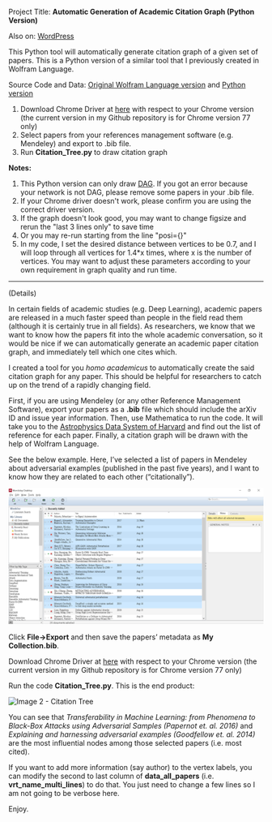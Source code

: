 Project Title: **Automatic Generation of Academic Citation Graph (Python Version)**

Also on: [WordPress][8]

This Python tool will automatically generate citation graph of a given set of papers. This is a Python version of a similar tool that I previously created in Wolfram Language.

Source Code and Data: [Original Wolfram Language version][2] and [Python version][3]

1. Download Chrome Driver at [here][6] with respect to your Chrome version (the current version in my Github repository is for Chrome version 77 only)
2. Select papers from your references management software (e.g. Mendeley) and export to .bib file.
3. Run **Citation_Tree.py** to draw citation graph

**Notes:**

1. This Python version can only draw [DAG][7]. If you got an error because your network is not DAG, please remove some papers in your .bib file.
2. If your Chrome driver doesn't work, please confirm you are using the correct driver version.
3. If the graph doesn't look good, you may want to change figsize and rerun the "last 3 lines only" to save time
4. Or you may re-run starting from the line "posi={}"
5. In my code, I set the desired distance between vertices to be 0.7, and I will loop through all vertices for 1.4*x times, where x is the number of vertices. You may want to adjust these parameters according to your own requirement in graph quality and run time.

-----------------------------------------

(Details)

In certain fields of academic studies (e.g. Deep Learning), academic papers are released in a much faster speed than people in the field read them (although it is certainly true in all fields). As researchers, we know that we want to know how the papers fit into the whole academic conversation, so it would be nice if we can automatically generate an academic paper citation graph, and immediately tell which one cites which.

I created a tool for you *homo academicus* to automatically create the said citation graph for any paper. This should be helpful for researchers to catch up on the trend of a rapidly changing field.

First, if you are using Mendeley (or any other Reference Management Software), export your papers as a **.bib** file which should include the arXiv ID and issue year information. Then, use Mathematica to run the code. It will take you to the [Astrophysics Data System of Harvard][4] and find out the list of reference for each paper. Finally, a citation graph will be drawn with the help of Wolfram Language.

See the below example. Here, I’ve selected a list of papers in Mendeley about adversarial examples (published in the past five years), and I want to know how they are related to each other (“citationally”).

![Image 1 - Mendeley][5]

Click **File->Export** and then save the papers’ metadata as **My Collection.bib**.

Download Chrome Driver at [here][6] with respect to your Chrome version (the current version in my Github repository is for Chrome version 77 only)

Run the code **Citation_Tree.py**. This is the end product:

![Image 2 - Citation Tree][1]

You can see that *Transferability in Machine Learning: from Phenomena to Black-Box Attacks using Adversarial Samples (Papernot et. al. 2016)* and *Explaining and harnessing adversarial examples (Goodfellow et. al. 2014)* are the most influential nodes among those selected papers (i.e. most cited).

If you want to add more information (say author) to the vertex labels, you can modify the second to last column of **data_all_papers** (i.e. **vrt_name_multi_lines**) to do that. You just need to change a few lines so I am not going to be verbose here.

Enjoy.

[1]: https://github.com/lanstonchu/Citation-Graph-Python/blob/master/Citaion%20Graph%20Example.png
[2]: https://github.com/lanstonchu/citation-graph
[3]: https://github.com/lanstonchu/Citation-Graph-Python
[4]: https://ui.adsabs.harvard.edu/
[5]: https://raw.githubusercontent.com/lanstonchu/citation-graph/master/Mendeley.png
[6]: https://chromedriver.chromium.org/downloads
[7]: https://en.wikipedia.org/wiki/Directed_acyclic_graph
[8]: https://lanstonchu.wordpress.com/2019/09/22/automatic-generation-of-academic-citation-graph-python-version/
